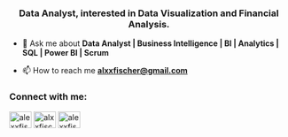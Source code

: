 <h3 align="center">Data Analyst, interested in Data Visualization and Financial Analysis.</h3>

- 💬 Ask me about **Data Analyst | Business Intelligence | BI | Analytics | SQL | Power BI | Scrum**

- 📫 How to reach me **alxxfischer@gmail.com**

<h3 align="left">Connect with me:</h3>
<p align="left">
<a href="https://linkedin.com/in/alexxfischer" target="blank"><img align="center" src="https://raw.githubusercontent.com/rahuldkjain/github-profile-readme-generator/master/src/images/icons/Social/linked-in-alt.svg" alt="alexxfischer" height="30" width="40" /></a>
<a href="https://fb.com/alxxfischer" target="blank"><img align="center" src="https://raw.githubusercontent.com/rahuldkjain/github-profile-readme-generator/master/src/images/icons/Social/facebook.svg" alt="alxxfischer" height="30" width="40" /></a>
<a href="https://instagram.com/alexxfischer_" target="blank"><img align="center" src="https://raw.githubusercontent.com/rahuldkjain/github-profile-readme-generator/master/src/images/icons/Social/instagram.svg" alt="alexxfischer_" height="30" width="40" /></a>
</p>


<!---

- 👋 Hi, I’m @alexxfischer
- 👀 I’m interested in ...
- 🌱 I’m currently learning ...
- 💞️ I’m looking to collaborate on ...
- 📫 How to reach me ...


alexxfischer/alexxfischer is a ✨ special ✨ repository because its `README.md` (this file) appears on your GitHub profile.
You can click the Preview link to take a look at your changes.
--->
